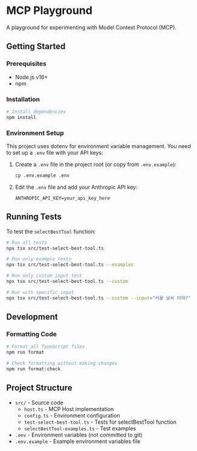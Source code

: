 # MCP Playground

A playground for experimenting with Model Context Protocol (MCP).

## Getting Started

### Prerequisites

- Node.js v16+
- npm

### Installation

```bash
# Install dependencies
npm install
```

### Environment Setup

This project uses dotenv for environment variable management. You need to set up a `.env` file with your API keys:

1. Create a `.env` file in the project root (or copy from `.env.example`):

   ```bash
   cp .env.example .env
   ```

2. Edit the `.env` file and add your Anthropic API key:

   ```
   ANTHROPIC_API_KEY=your_api_key_here
   ```

## Running Tests

To test the `selectBestTool` function:

```bash
# Run all tests
npx tsx src/test-select-best-tool.ts

# Run only example tests
npx tsx src/test-select-best-tool.ts --examples

# Run only custom input test
npx tsx src/test-select-best-tool.ts --custom

# Run with specific input
npx tsx src/test-select-best-tool.ts --custom --input="서울 날씨 어때?"
```

## Development

### Formatting Code

```bash
# Format all TypeScript files
npm run format

# Check formatting without making changes
npm run format:check
```

## Project Structure

- `src/` - Source code
  - `host.ts` - MCP Host implementation
  - `config.ts` - Environment configuration
  - `test-select-best-tool.ts` - Tests for selectBestTool function
  - `selectBestTool-examples.ts` - Test examples
- `.env` - Environment variables (not committed to git)
- `.env.example` - Example environment variables file

